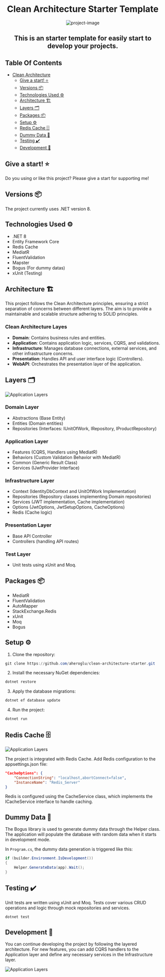 <h1 align="center">
  Clean Architecture Starter Template
</h1>

<p align="center">
  <img src="https://socialify.git.ci/aheroglu/clean-architecture-starter/image?description=1&language=1&name=1&owner=1&pattern=Solid&stargazers=1&theme=Auto"
    alt="project-image">
</p>

<h2 align="center">
  This is an starter template for easily start to develop your projects.
</h2>

## Table Of Contents

- [Clean Architecture](#clean-architecture)    
  - [Give a start! :star:](#give-a-star-star)
  - [Versions :package:](#versions)
  - [Technologies Used :gear:](#technologies-used)
  - [Architecture :building_construction:](#architecture)
  - [Layers :card_index_dividers:](#layers)
  - [Packages :package:](#packages)
  - [Setup :gear:](#setup)
  - [Redis Cache :file_cabinet:](#redis-cache)
  - [Dummy Data :clown_face:](#dummy-data)
  - [Testing :heavy_check_mark:](#testing)
  - [Development :rocket:](#development)

## Give a start! :star:
Do you using or like this project? Please give a start for supporting me!

## Versions :package:
The project currently uses .NET version 8.

## Technologies Used :gear:
- .NET 8
- Entity Framework Core
- Redis Cache
- MediatR
- FluentValidation
- Mapster
- Bogus (For dummy datas)
- xUnit (Testing)

## Architecture :building_construction:

This project follows the Clean Architecture principles, ensuring a strict separation of concerns between different layers. The aim is to provide a maintainable and scalable structure adhering to SOLID principles.

### Clean Architecture Layes
- <b>Domain</b>: Contains business rules and entities.
- <b>Application</b>: Contains application logic, services, CQRS, and validations.
- <b>Infrastructure</b>: Manages database connections, external services, and other infrastructure concerns.
- <b>Presentation</b>: Handles API and user interface logic (Controllers).
- <b>WebAPI</b>: Orchestrates the presentation layer of the application.

## Layers :card_index_dividers:

![Application Layers](https://resmim.net/cdn/2024/09/21/mowSjR.png)

### Domain Layer
- Abstractions (Base Entity)
- Entities (Domain entities)
- Repositories (Interfaces: IUnitOfWork, IRepository, IProductRepository)

### Application Layer
- Features (CQRS, Handlers using MediatR)
- Behaviors (Custom Validation Behavior with MediatR)
- Common (Generic Result Class)
- Services (IJwtProvider Interface)

### Infrastructure Layer
- Context (IdentityDbContext and UnitOfWork Implementation)
- Repositories (Repository classes implementing Domain repositories)
- Services (JWT implementation, Cache implementation)
- Options (JwtOptions, JwtSetupOptions, CacheOptions)
- Redis (Cache logic)

### Presentation Layer
- Base API Controller
- Controllers (handling API routes)

### Test Layer
- Unit tests using xUnit and Moq.

## Packages :package:
- MediatR
- FluentValidation
- AutoMapper
- StackExchange.Redis
- xUnit
- Moq
- Bogus

## Setup :gear:
1. Clone the repository:
```powershell
git clone https://github.com/aheroglu/clean-architecture-starter.git
```

2. Install the necessary NuGet dependencies:
```powershell
dotnet restore
```

3. Apply the database migrations:
```powershell
dotnet ef database update
```

4. Run the project:
```powershell
dotnet run
```

## Redis Cache :file_cabinet:

![Application Layers](https://resmim.net/cdn/2024/09/21/mowZ0j.png)

The project is integrated with Redis Cache. Add Redis configuration to the appsettings.json file:
```json
"CacheOptions": {
    "ConnectionString": "localhost,abortConnect=false",
    "InstanceName": "Redis_Server"
}
```
Redis is configured using the CacheService class, which implements the ICacheService interface to handle caching.

## Dummy Data :clown_face:
The Bogus library is used to generate dummy data through the Helper class. The application will populate the database with random data when it starts in development mode.

In ```Program.cs```, the dummy data generation is triggered like this:
```csharp
if (builder.Environment.IsDevelopment())
{
    Helper.GenerateData(app).Wait();
}
```

## Testing :heavy_check_mark:
Unit tests are written using xUnit and Moq. Tests cover various CRUD operations and logic through mock repositories and services.
```csharp
dotnet test
```

## Development :rocket:
You can continue developing the project by following the layered architecture. For new features, you can add CQRS handlers to the Application layer and define any necessary services in the Infrastructure layer.

![Application Layers](https://resmim.net/cdn/2024/09/21/mowfJn.png)
